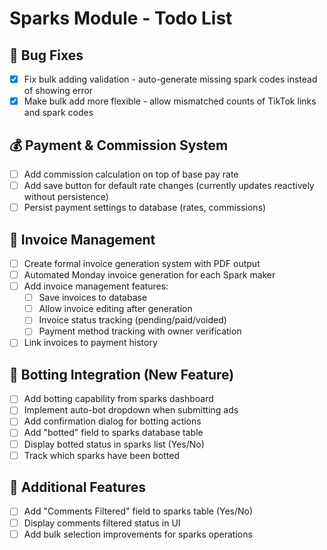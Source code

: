 # Sparks Module - Todo List

## 🐛 Bug Fixes
- [x] Fix bulk adding validation - auto-generate missing spark codes instead of showing error
- [x] Make bulk add more flexible - allow mismatched counts of TikTok links and spark codes

## 💰 Payment & Commission System  
- [ ] Add commission calculation on top of base pay rate
- [ ] Add save button for default rate changes (currently updates reactively without persistence)
- [ ] Persist payment settings to database (rates, commissions)

## 📄 Invoice Management
- [ ] Create formal invoice generation system with PDF output
- [ ] Automated Monday invoice generation for each Spark maker
- [ ] Add invoice management features:
  - [ ] Save invoices to database
  - [ ] Allow invoice editing after generation
  - [ ] Invoice status tracking (pending/paid/voided)
  - [ ] Payment method tracking with owner verification
- [ ] Link invoices to payment history

## 🤖 Botting Integration (New Feature)
- [ ] Add botting capability from sparks dashboard
- [ ] Implement auto-bot dropdown when submitting ads
- [ ] Add confirmation dialog for botting actions
- [ ] Add "botted" field to sparks database table
- [ ] Display botted status in sparks list (Yes/No)
- [ ] Track which sparks have been botted

## 🔧 Additional Features
- [ ] Add "Comments Filtered" field to sparks table (Yes/No)
- [ ] Display comments filtered status in UI
- [ ] Add bulk selection improvements for sparks operations